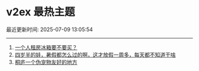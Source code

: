# v2ex 最热主题

最近更新时间: 2025-07-09 13:05:54

--- 
1. [一个人租房冰箱要不要买？](https://www.v2ex.com/t/1143890) 
2. [四岁半的娃，暑假都怎么过的啊，这才放假一周多，每天都不知道干啥](https://www.v2ex.com/t/1143893) 
3. [桐庐一个伪宠物友好的地方](https://www.v2ex.com/t/1143901) 
